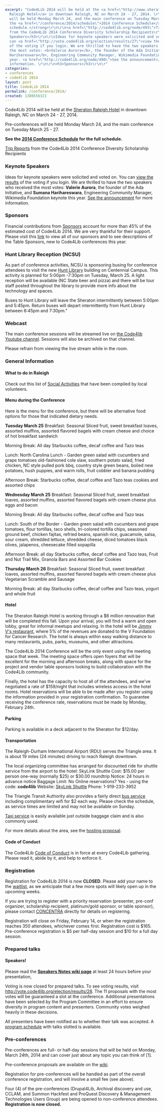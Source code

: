 ```yaml
---
excerpt: "Code4Lib 2014 will be held at the <a href=\"http://www.sheratonraleigh.com/\">Sheraton
  Raleigh Hotel</a> in downtown Raleigh, NC on March 24 - 27, 2014. \r\n \r\nPre-conferences
  will be held Monday March 24, and the main conference on Tuesday March 25 - 27.\r\n\r\n<strong>See
  the <a href=\"/conference/2014/schedule\">2014 Conference Schedule</a> for the full
  schedule.</strong>\r\n\r\n<a href=\"http://code4lib.org/node/493\">Trip Reports</a>
  from the Code4Lib 2014 Conference Diversity Scholarship Recipients\r\n\r\n<h3>Keynote
  Speakers</h3>\r\n\r\nIdeas for keynote speakers were solicited and voted on. You
  can <a href=\"http://vote.code4lib.org/election/results/27\">view the results</a>
  of the voting if you login. We are thrilled to have the two speakers who received
  the most votes: <b>Valerie Aurora</b>, the founder of the Ada Initiative, and <b>Sumana
  Harihareswara</b>, Engineering Community Manager, Wikimedia Foundation keynote this
  year. <a href=\"http://code4lib.org/node/490\">See the announcement</a> for more
  information. \r\n\r\n<h3>Sponsors</h3>\r\n\r"
categories:
- conferences
- code4lib 2014
layout: post
title: Code4Lib 2014
permalink: /conference/2014/
created: 1380556321
---
```

Code4Lib 2014 will be held at the <a href="http://www.sheratonraleigh.com/">Sheraton Raleigh Hotel</a> in downtown Raleigh, NC on March 24 - 27, 2014.

Pre-conferences will be held Monday March 24, and the main conference on Tuesday March 25 - 27.

<strong>See the <a href="/conference/2014/schedule">2014 Conference Schedule</a> for the full schedule.</strong>

<a href="http://code4lib.org/node/493">Trip Reports</a> from the Code4Lib 2014 Conference Diversity Scholarship Recipients

<h3>Keynote Speakers</h3>

Ideas for keynote speakers were solicited and voted on. You can <a href="http://vote.code4lib.org/election/results/27">view the results</a> of the voting if you login. We are thrilled to have the two speakers who received the most votes: <b>Valerie Aurora</b>, the founder of the Ada Initiative, and <b>Sumana Harihareswara</b>, Engineering Community Manager, Wikimedia Foundation keynote this year. <a href="http://code4lib.org/node/490">See the announcement</a> for more information.

<h3>Sponsors</h3>

Financial contributions from <a href="http://www.code4lib.org/conference/2014/sponsors">Sponsors</a> account for more than 45% of the estimated cost of Code4Lib 2014.  We are very thankful for their support.  Please visit this <a href="http://www.code4lib.org/conference/2014/sponsors">link</a> to view all of our sponsors and to see descriptions of the Table Sponsors, new to Code4Lib conferences this year.

<h3>Hunt Library Reception (NCSU)</h3>

As part of conference activities, NCSU is sponsoring busing for conference attendees to visit the new <a href="http://www.lib.ncsu.edu/huntlibrary">Hunt Library</a> building on Centennial Campus.  This activity is planned for 5:00pm -7:30pm on Tuesday, March 25. A light reception will be available (NC State beer and pizza) and there will be tour staff posted throughout the library to provide more info about the technology and spaces.

Buses to Hunt Library will leave the Sheraton intermittently between 5:00pm and 5:45pm.  Return buses will depart intermittently from Hunt Library between 6:45pm and 7:30pm."

<h3>Webcast</h3>

The main conference sessions will be streamed live on <a href=" http://youtube.com/code4lib">the Code4lib Youtube channel</a>. Sessions will also be archived on that channel.

Please refrain from viewing the live stream while in the room.

<h3>General Information</h3>

<h4>What to do in Raleigh</h4>
Check out this list of <a href="http://wiki.code4lib.org/index.php/2014_Social_Activities">Social Activities</a> that have been compiled by local volunteers.

<h4>Menu during the Conference</h4>
Here is the menu for the conference, but there will be alternative food options for those that indicated dietary needs.

<b>Tuesday March 25</b>
Breakfast: Seasonal Sliced fruit, sweet breakfast loaves, assorted muffins, assorted flavored bagels with cream cheese and choice of hot breakfast sandwich

Morning Break: All day Starbucks coffee, decaf coffee and Tazo teas

Lunch: North Carolina Lunch - Garden green salad with cucumbers and grape tomatoes
old-fashioned cole slaw, southern potato salad, fried chicken, NC style pulled pork bbq, country style green beans, boiled new potatoes, hush puppies, and warm rolls, fruit cobbler and banana pudding

Afternoon Break: Starbucks coffee, decaf coffee and Tazo teas cookies and assorted chips

<b>Wednesday March 25</b>
Breakfast: Seasonal Sliced fruit, sweet breakfast loaves, assorted muffins, assorted flavored bagels with cream cheese plus eggs and bacon

Morning Break: All day Starbucks coffee, decaf coffee and Tazo teas

Lunch: South of the Border - Garden green salad with cucumbers and grape tomatoes, flour tortillas, taco shells, tri-colored tortilla chips, seasoned ground beef, chicken fajitas, refried beans, spanish rice, guacamole, salsa, sour cream, shredded lettuce, shredded cheese, diced tomatoes black olives, jalapenos, cheesecake filled sopapilla

Afternoon Break: all day Starbucks coffee, decaf coffee and Tazo teas, Fruit and Nut Trail Mix, Granola Bars and Assorted Bar Cookies

<b>Thursday March 26</b>
Breakfast: Seasonal Sliced fruit, sweet breakfast loaves, assorted muffins, assorted flavored bagels with cream cheese plus Vegetarian Scramble and Sausage

Morning Break: all day Starbucks coffee, decaf coffee and Tazo teas, yogurt and whole fruit

<h4>Hotel</h4>

The Sheraton Raleigh Hotel is working through a $6 million renovation that will be completed this fall.  Upon your arrival, you will find a warm and open lobby, great for informal meetups and relaxing. In the hotel will be <a href="http://www.sheratonraleigh.com/raleigh-restaurant">Jimmy V's restaurant</a>, where 5% of the revenues are donated to the V Foundation for Cancer Research.  The hotel is always within easy walking distance to many restaurants, pubs, parks, museums, and other attractions.

The Code4Lib 2014 Conference will be the only event using the meeting space that week.  The meeting space offers open foyers that will be excellent for the morning and afternoon breaks, along with space for the project and vendor table sponsors looking to build collaboration with the Code4Lib community.

Finally, the hotel has the capacity to host all of the attendees, and we've negotiated a rate of $159/night that includes wireless access in the hotel rooms.  Hotel reservations will be able to be made after you register using the information provided in your registration confirmation. To guarantee receiving the conference rate, reservations must be made by Monday, February 24th.

<h4>Parking</h4>
Parking is available in a deck adjacent to the Sheraton for $12/day.

<h4>Transportation</h4>
The Raleigh-Durham International Airport (RDU) serves the Triangle area. It is about 19 miles (24 minutes) driving to reach Raleigh downtown.

The local organizing committee has arranged for discounted ride for shuttle service from the airport to the hotel:
SkyLink Shuttle
Cost: $15.00 per person one-way (normally $25) or $30.00 roundtrip
Notice: 24 hours in advance notice
Baggage Limit: No
Online reservations? Yes - using the code: <b>code4lib</b>
Website: <a href="http://www.skylinkshuttle.com/">SkyLink Shuttle</a>
Phone: 1-919-233-3952

The Triangle Transit Authority also provides a fairly direct <a href="http://www.gotriangle.org/transit/service-to-airport/">bus service</a> including complimentary wifi for $2 each way. Please check the schedule, as service times are limited and may not be available on Sunday.

<a href="http://www.rdu.com/groundtrans/taxis.html">Taxi service</a> is easily available just outside baggage claim and is also commonly used.  

For more details about the area, see the <a href="https://docs.google.com/a/ncsu.edu/document/d/1amxzn4xs26ILszZek5nIEEfd4qHNfLjp1BAc5CU5YKw/edit">hosting proposal</a>.

<h4>Code of Conduct</h4>

The Code4Lib <a href="/conference/2014/code_of_conduct">Code of Conduct</a> is in force at every Code4Lib gathering. Please read it, abide by it, and help to enforce it.

<h3>Registration</h3>

Registration for Code4Lib 2014 is now <strong>CLOSED</strong>. Please add your name to the <a href="https://docs.google.com/a/ncsu.edu/forms/d/1Vuo7g7xbNeGCQywwngkAt4OMdX0k3wsoiwCrxJtdx6k/viewform">waitlist</a>, as we anticipate that a few more spots will likely open up in the upcoming weeks.

If you are trying to register with a priority reservation (presenter, pre-conf organizer, scholarship recipient, platinum/gold sponsor, or table sponsor), please contact <a href="mailto:code4lib@concentra-cms.com" >CONCENTRA</a> directly for details on registering.

Registration will close on Friday, February 14, or when the registration reaches 350 attendees, whichever comes first.  Registration cost is $165. Pre-conference registration is $5 per half-day session and $10 for a full day session.  

<h3>Prepared talks</h3>

<h4>Speakers!</h4>
Please read the <a href="http://wiki.code4lib.org/index.php/2014_Notes_for_Speakers" target="_blank"><b>Speakers Notes wiki page</b></a> at least 24 hours before your presentation,

Voting is now closed for prepared talks. To see voting results, visit <a href="http://vote.code4lib.org/election/results/28">http://vote.code4lib.org/election/results/28</a>.  The 11 proposals with the most votes will be guaranteed a slot at the conference. Additional presentations have been selected by the Program Committee in an effort to ensure diversity in program content and presenters. Community votes weighed heavily in these decisions.

All presenters have been notified as to whether their talk was accepted. A <a href="http://code4lib.org/conference/2014/schedule">program schedule</a> with talks slotted is available.

<h3>Pre-conferences</h3>

Pre-conferences are full- or half-day sessions that will be held on Monday, March 24th, 2014 and can cover just about any topic you can think of [1].

Pre-conference proposals are available on the <a href="http://wiki.code4lib.org/index.php/2014_preconference_proposals">wiki</a>.

Registration for pre-conferences will be handled as part of the overall conference registration, and will involve a small fee (see above).

Four (4) of the pre-conferences (Drupal4Lib, Archival discovery and use, CCLAM, and Summon Hackfest and ProQuest Discovery & Management Technologies Users Group) are being opened to non-conference attendees.  <b>Registration is now closed.</b> <!-- Registration is $25 for those not attending Code4Lib 2014, and registration is available <a href="https://www.concentra-cms.com/c/c4l2014precons">here</a>.<br />  <b>This link should be used by those not attending the full Code4Lib 2014 conference and ONLY registering for one of these three preconferences.</b> -->
